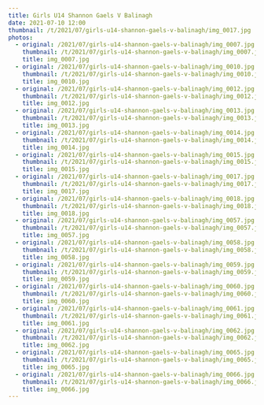 ```yaml
---
title: Girls U14 Shannon Gaels V Balinagh
date: 2021-07-10 12:00
thumbnail: /t/2021/07/girls-u14-shannon-gaels-v-balinagh/img_0017.jpg
photos:
  - original: /2021/07/girls-u14-shannon-gaels-v-balinagh/img_0007.jpg
    thumbnail: /t/2021/07/girls-u14-shannon-gaels-v-balinagh/img_0007.jpg
    title: img_0007.jpg
  - original: /2021/07/girls-u14-shannon-gaels-v-balinagh/img_0010.jpg
    thumbnail: /t/2021/07/girls-u14-shannon-gaels-v-balinagh/img_0010.jpg
    title: img_0010.jpg
  - original: /2021/07/girls-u14-shannon-gaels-v-balinagh/img_0012.jpg
    thumbnail: /t/2021/07/girls-u14-shannon-gaels-v-balinagh/img_0012.jpg
    title: img_0012.jpg
  - original: /2021/07/girls-u14-shannon-gaels-v-balinagh/img_0013.jpg
    thumbnail: /t/2021/07/girls-u14-shannon-gaels-v-balinagh/img_0013.jpg
    title: img_0013.jpg
  - original: /2021/07/girls-u14-shannon-gaels-v-balinagh/img_0014.jpg
    thumbnail: /t/2021/07/girls-u14-shannon-gaels-v-balinagh/img_0014.jpg
    title: img_0014.jpg
  - original: /2021/07/girls-u14-shannon-gaels-v-balinagh/img_0015.jpg
    thumbnail: /t/2021/07/girls-u14-shannon-gaels-v-balinagh/img_0015.jpg
    title: img_0015.jpg
  - original: /2021/07/girls-u14-shannon-gaels-v-balinagh/img_0017.jpg
    thumbnail: /t/2021/07/girls-u14-shannon-gaels-v-balinagh/img_0017.jpg
    title: img_0017.jpg
  - original: /2021/07/girls-u14-shannon-gaels-v-balinagh/img_0018.jpg
    thumbnail: /t/2021/07/girls-u14-shannon-gaels-v-balinagh/img_0018.jpg
    title: img_0018.jpg
  - original: /2021/07/girls-u14-shannon-gaels-v-balinagh/img_0057.jpg
    thumbnail: /t/2021/07/girls-u14-shannon-gaels-v-balinagh/img_0057.jpg
    title: img_0057.jpg
  - original: /2021/07/girls-u14-shannon-gaels-v-balinagh/img_0058.jpg
    thumbnail: /t/2021/07/girls-u14-shannon-gaels-v-balinagh/img_0058.jpg
    title: img_0058.jpg
  - original: /2021/07/girls-u14-shannon-gaels-v-balinagh/img_0059.jpg
    thumbnail: /t/2021/07/girls-u14-shannon-gaels-v-balinagh/img_0059.jpg
    title: img_0059.jpg
  - original: /2021/07/girls-u14-shannon-gaels-v-balinagh/img_0060.jpg
    thumbnail: /t/2021/07/girls-u14-shannon-gaels-v-balinagh/img_0060.jpg
    title: img_0060.jpg
  - original: /2021/07/girls-u14-shannon-gaels-v-balinagh/img_0061.jpg
    thumbnail: /t/2021/07/girls-u14-shannon-gaels-v-balinagh/img_0061.jpg
    title: img_0061.jpg
  - original: /2021/07/girls-u14-shannon-gaels-v-balinagh/img_0062.jpg
    thumbnail: /t/2021/07/girls-u14-shannon-gaels-v-balinagh/img_0062.jpg
    title: img_0062.jpg
  - original: /2021/07/girls-u14-shannon-gaels-v-balinagh/img_0065.jpg
    thumbnail: /t/2021/07/girls-u14-shannon-gaels-v-balinagh/img_0065.jpg
    title: img_0065.jpg
  - original: /2021/07/girls-u14-shannon-gaels-v-balinagh/img_0066.jpg
    thumbnail: /t/2021/07/girls-u14-shannon-gaels-v-balinagh/img_0066.jpg
    title: img_0066.jpg
---
```

